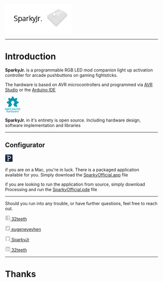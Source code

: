 ![SparkyJr icon](images/logo.png)

-------------

# Introduction

**SparkyJr.** is a programmable RGB LED mod companion light up activation controller for arcade pushbuttons on gaming fightsticks.

The hardware is based on AVR microcontrollers and programmed via [AVR Studio](http://www.atmel.ca/microsite/atmel_studio6/) or the [Arduino IDE](http://arduino.cc/en/Main/Software)

![Open Source icon](images/osh.png)

**SparkyJr.** in it's entirety is open source. Including hardware design, software implementation and libraries

***
## Configurator
![Processing icon](images/processing.jpg)

if you are on a Mac, you're in luck. There is a packaged application available for you. Simply download the [SparkyOfficial.app](https://github.com/32teeth/SparkyJr-Configurator/tree/master/application.macosx/SparkyOfficial.app) file

if you are looking to run the application from source, simply download Processing and run the [SparkyOfficial.pde](https://github.com/32teeth/SparkyJr-Configurator/blob/master/SparkyOfficial.pde) file

***
Should you run into any trouble, or have further questions, feel free to reach out.

[![Facebook icon](images/fb.png) 32teeth](https://www.facebook.com/32teeth)

[![Twitter icon](images/tw.png) eugeneyevhen](https://twitter.com/eugeneyevhen)

[![Github icon](images/gh.png) SparkyJr](32teeth.github.io/SparkyJr)

[![LinkedIn icon](images/li.png) 32teeth](http://ca.linkedin.com/in/32teeth)

***
# Thanks